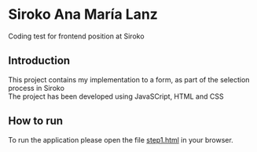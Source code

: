 # Siroko Ana María Lanz
Coding test for frontend position at Siroko  

## Introduction
This project contains my implementation to a form, as part of the selection process in Siroko  
The project has been developed using JavaSCript, HTML and CSS

## How to run
To run the application please open the file [step1.html](step1.html) in your browser.